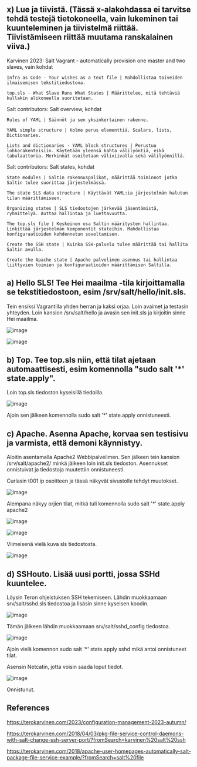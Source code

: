 ## x) Lue ja tiivistä. (Tässä x-alakohdassa ei tarvitse tehdä testejä tietokoneella, vain lukeminen tai kuunteleminen ja tiivistelmä riittää. Tiivistämiseen riittää muutama ranskalainen viiva.)

Karvinen 2023: Salt Vagrant - automatically provision one master and two slaves, vain kohdat

    Infra as Code - Your wishes as a text file | Mahdollistaa toiveiden ilmaisemisen tekstitiedostona.
  
    top.sls - What Slave Runs What States | Määrittelee, mitä tehtäviä kullakin alikoneella suoritetaan.

Salt contributors: Salt overview, kohdat

    Rules of YAML | Säännöt ja sen yksinkertainen rakenne.
  
    YAML simple structure | Kolme perus elementtiä. Scalars, lists, Dictionaries.
  
    Lists and dictionaries - YAML block structures | Perustuu lohkorakenteisiin. Käytetään yleensä kahta välilyöntiä, eikä tabulaattoria. Merkinnät osoitetaan väliviivalla sekä välilyönnillä.

Salt contributors: Salt states, kohdat

    State modules | Saltin rakennuspalikat, määrittää toiminnot jotka Saltin tulee suorittaa järjestelmässä.
  
    The state SLS data structure | Käyttävät YAML:ia järjestelmän halutun tilan määrittämiseen.
  
    Organizing states | SLS tiedostojen järkevää jäsentämistä, ryhmittelyä. Auttaa hallintaa ja luettavuutta.
  
    The top.sls file | Keskeinen osa Saltin määritysten hallintaa. Linkittää järjestelmän komponentit stateihin. Mahdollistaa konfiguraatioiden kohdennetun soveltamisen.
  
    Create the SSH state | Kuinka SSH-palvelu tulee määrittää tai hallita Saltin avulla.
    
    Create the Apache state | Apache palvelimen asennus tai hallintaa liittyvien toimien ja konfiguraatioiden määrittämisen Saltilla.

## a) Hello SLS! Tee Hei maailma -tila kirjoittamalla se tekstitiedostoon, esim /srv/salt/hello/init.sls.

Tein ensiksi Vagrantilla yhden herran ja kaksi orjaa. Loin avaimet ja testasin yhteyden. Loin kansion /srv/salt/hello ja avasin sen init.sls ja kirjoitin sinne Hei maailma.

![image](https://github.com/Ferresette/Palvelinten_hallinta/assets/148973799/88a376e1-ed1c-4046-803e-9801ff5fd279)

![image](https://github.com/Ferresette/Palvelinten_hallinta/assets/148973799/9f554ea6-116a-4c6e-b595-c02ed2b94536)


## b) Top. Tee top.sls niin, että tilat ajetaan automaattisesti, esim komennolla "sudo salt '*' state.apply".

Loin top.sls tiedoston kyseisillä tiedoilla. 

![image](https://github.com/Ferresette/Palvelinten_hallinta/assets/148973799/3949c3aa-63e1-4397-b3e7-bfd7062f4ca9)

Ajoin sen jälkeen komennolla sudo salt '*' state.apply onnistuneesti.


## c) Apache. Asenna Apache, korvaa sen testisivu ja varmista, että demoni käynnistyy.

Aloitin asentamalla Apache2 Webbipalvelimen. Sen jälkeen tein kansion /srv/salt/apache2/ minkä jälkeen loin init.sls tiedoston. Asennukset onnistuivat ja tiedostoja muutettiin onnistuneesti.

Curlasin t001 ip osoitteen ja tässä näkyvät sivustolle tehdyt muutokset.

![image](https://github.com/Ferresette/Palvelinten_hallinta/assets/148973799/1dca5f0e-c76f-4b03-a57e-5c7f355ab0a5)

Alempana näkyy orjien tilat, mitkä tuli komennolla sudo salt '*' state.apply apache2


![image](https://github.com/Ferresette/Palvelinten_hallinta/assets/148973799/1e8367ba-68c6-40c9-a97a-0a3763206e28)


![image](https://github.com/Ferresette/Palvelinten_hallinta/assets/148973799/4d63f3f0-01ce-45a7-8ffa-bc513c3fa19a)

Viimeisenä vielä kuva sls tiedostosta. 

![image](https://github.com/Ferresette/Palvelinten_hallinta/assets/148973799/504b2f38-f4f9-4bfa-ae81-e35fce5dbe0c)


## d) SSHouto. Lisää uusi portti, jossa SSHd kuuntelee.

Löysin Teron ohjeistuksen SSH tekemiseen. Lähdin muokkaamaan srv/salt/sshd.sls tiedostoa ja lisäsin sinne kyseisen koodin.

![image](https://github.com/Ferresette/Palvelinten_hallinta/assets/148973799/6226a971-dd35-47c8-bd47-1c6143b98859)

Tämän jälkeen lähdin muokkaamaan srv/salt/sshd_config tiedostoa.

![image](https://github.com/Ferresette/Palvelinten_hallinta/assets/148973799/0e2b2493-c820-4346-bea1-b6d427ea5752)

Ajoin vielä komennon sudo salt '*' state.apply sshd mikä antoi onnistuneet tilat.

Asensin Netcatin, jotta voisin saada loput tiedot.

![image](https://github.com/Ferresette/Palvelinten_hallinta/assets/148973799/f734bb15-e6e7-4352-af21-d02698eeb213)

Onnistunut.

## References 

https://terokarvinen.com/2023/configuration-management-2023-autumn/

https://terokarvinen.com/2018/04/03/pkg-file-service-control-daemons-with-salt-change-ssh-server-port/?fromSearch=karvinen%20salt%20ssh

https://terokarvinen.com/2018/apache-user-homepages-automatically-salt-package-file-service-example/?fromSearch=salt%20file






